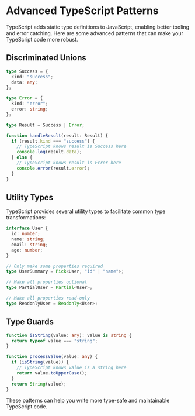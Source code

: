 # Advanced TypeScript Patterns

TypeScript adds static type definitions to JavaScript, enabling better tooling and error catching. Here are some advanced patterns that can make your TypeScript code more robust.

## Discriminated Unions

```typescript
type Success = {
  kind: "success";
  data: any;
};

type Error = {
  kind: "error";
  error: string;
};

type Result = Success | Error;

function handleResult(result: Result) {
  if (result.kind === "success") {
    // TypeScript knows result is Success here
    console.log(result.data);
  } else {
    // TypeScript knows result is Error here
    console.error(result.error);
  }
}
```

## Utility Types

TypeScript provides several utility types to facilitate common type transformations:

```typescript
interface User {
  id: number;
  name: string;
  email: string;
  age: number;
}

// Only make some properties required
type UserSummary = Pick<User, "id" | "name">;

// Make all properties optional
type PartialUser = Partial<User>;

// Make all properties read-only
type ReadonlyUser = Readonly<User>;
```

## Type Guards

```typescript
function isString(value: any): value is string {
  return typeof value === "string";
}

function processValue(value: any) {
  if (isString(value)) {
    // TypeScript knows value is a string here
    return value.toUpperCase();
  }
  return String(value);
}
```

These patterns can help you write more type-safe and maintainable TypeScript code.
